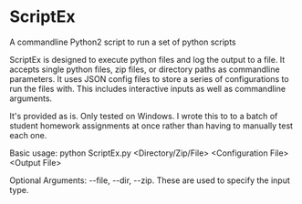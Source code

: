 # ScriptEx
A commandline Python2 script to run a set of python scripts

ScriptEx is designed to execute python files and log the output to a file. It accepts single python files, zip files, or directory paths as commandline parameters. It uses JSON config files to store a series of configurations to run the files with. This includes interactive inputs as well as commandline arguments. 

It's provided as is. Only tested on Windows. I wrote this to to a batch of student homework assignments at once rather than having to manually test each one.

Basic usage: python ScriptEx.py \<Directory/Zip/File> \<Configuration File> \<Output File>

Optional Arguments: --file, --dir, --zip. These are used to specify the input type.
